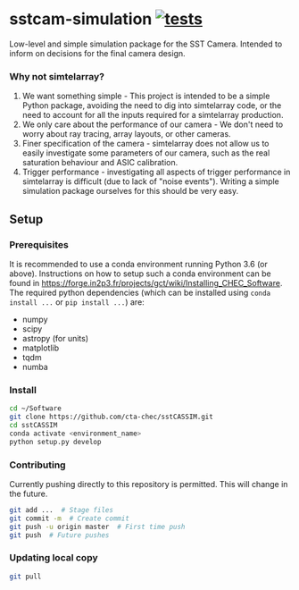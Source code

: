 # sstcam-simulation [![tests](https://github.com/sstcam/sstcam-simulation/workflows/tests/badge.svg)](https://github.com/sstcam/sstcam-simulation/actions?query=workflow%3Atests)

Low-level and simple simulation package for the SST Camera. Intended to inform on decisions for the final camera design.

### Why not simtelarray?
1. We want something simple - This project is intended to be a simple Python package, avoiding the need to dig into simtelarray code, or the need to account for all the inputs required for a simtelarray production.
2. We only care about the performance of our camera -  We don't need to worry about ray tracing, array layouts, or other cameras. 
3. Finer specification of the camera - simtelarray does not allow us to easily investigate some parameters of our camera, such as the real saturation behaviour and ASIC calibration.
4. Trigger performance - investigating all aspects of trigger performance in simtelarray is difficult (due to lack of "noise events"). Writing a simple simulation package ourselves for this should be very easy.

## Setup

### Prerequisites
It is recommended to use a conda environment running Python 3.6 (or above).
Instructions on how to setup such a conda environment can be found in
https://forge.in2p3.fr/projects/gct/wiki/Installing_CHEC_Software. The
required python dependencies (which can be installed using
`conda install ...` or `pip install ...`) are:
* numpy
* scipy
* astropy (for units)
* matplotlib
* tqdm
* numba

### Install
```bash
cd ~/Software
git clone https://github.com/cta-chec/sstCASSIM.git
cd sstCASSIM
conda activate <environment_name>
python setup.py develop
```

### Contributing
Currently pushing directly to this repository is permitted. This will change 
in the future.
```bash
git add ...  # Stage files
git commit -m  # Create commit
git push -u origin master  # First time push
git push  # Future pushes
```

### Updating local copy
```bash
git pull
```
